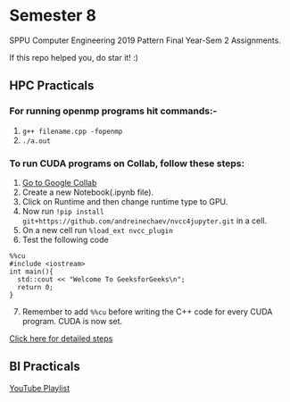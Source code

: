 # Semester 8
SPPU Computer Engineering 2019 Pattern Final Year-Sem 2 Assignments.

If this repo helped you, do star it! :)


## HPC Practicals
### For running openmp programs hit commands:- 
1. `g++ filename.cpp -fopenmp`
2. `./a.out`

### To run CUDA programs on Collab, follow these steps:
1. [Go to Google Collab](https://colab.research.google.com)
2. Create a new Notebook(.ipynb file).
3. Click on Runtime and then change runtime type to GPU.
4. Now run `!pip install git+https://github.com/andreinechaev/nvcc4jupyter.git` in a cell.
5. On a new cell run `%load_ext nvcc_plugin`
6. Test the following code
```
%%cu
#include <iostream>
int main(){
  std::cout << "Welcome To GeeksforGeeks\n";
  return 0;
}
```

7. Remember to add `%%cu` before writing the C++ code for every CUDA program. CUDA is now set.

[Click here for detailed steps](https://www.geeksforgeeks.org/how-to-run-cuda-c-c-on-jupyter-notebook-in-google-colaboratory/)
## BI Practicals
[YouTube Playlist](https://youtube.com/playlist?list=PLf2Wj8X3RbBRy-zlDkrbMPuFbb6peTeTG)
